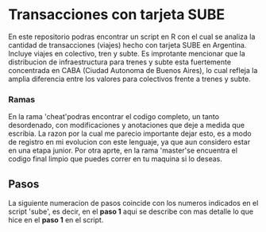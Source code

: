 # Transacciones con tarjeta SUBE 

En este repositorio podras encontrar un script en R con el cual se analiza la cantidad de transacciones (viajes) hecho con tarjeta SUBE en Argentina. 
Incluye viajes en colectivo, tren y subte.
Es improtante mencionar que la distribucion de infraestructura para trenes y subte esta fuertemente concentrada en CABA (Ciudad Autonoma de Buenos Aires), lo cual refleja la amplia diferencia entre los valores para colectivos frente a trenes y subte.

### Ramas
En la rama 'cheat'podras encontrar el codigo completo, un tanto desordenado, con modificaciones y anotaciones que deje a medida que escribia.
La razon por la cual me parecio importante dejar esto, es a modo de registro en mi evolucion con este lenguaje, ya que aun considero estar en una etapa junior.
Por otra aprte, en la rama 'master'se encuentra el codigo final limpio que puedes correr en tu maquina si lo deseas.

## Pasos
La siguiente numeracion de pasos coincide con los numeros indicados en el script 'sube', es decir, en el **paso 1** aqui se describe con mas detalle lo que hice en el **paso 1** en el script.
